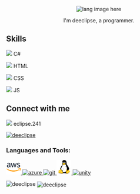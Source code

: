 <p align="center"><img width="30%" src="https://github.com/alansmathew/alansmathew/raw/master/lang.gif" alt="lang image here" /></p>

<p align="center">I'm deeclipse, a programmer.</p>

<p align="center">
  </a>
</p>

## Skills
<img width="20" src="https://upload.wikimedia.org/wikipedia/commons/0/0d/C_Sharp_wordmark.svg" /> C#

<img width="20" src="https://upload.wikimedia.org/wikipedia/commons/6/61/HTML5_logo_and_wordmark.svg" /> HTML

<img width="20" src="https://upload.wikimedia.org/wikipedia/commons/thumb/d/d5/CSS3_logo_and_wordmark.svg/800px-CSS3_logo_and_wordmark.svg.png" /> CSS

<img width="20" src="https://www.svgrepo.com/show/303206/javascript-logo.svg" /> JS
## Connect with me
<img width="20" src="https://www.svgrepo.com/show/353655/discord-icon.svg" /> eclipse.241

<p align="left"> <a href="https://github.com/ryo-ma/github-profile-trophy"><img src="https://github-profile-trophy.vercel.app/?username=deeclipse" alt="deeclipse" /></a> </p>

<h3 align="left">Languages and Tools:</h3>
<p align="left"> <a href="https://aws.amazon.com" target="_blank" rel="noreferrer"> <img src="https://raw.githubusercontent.com/devicons/devicon/master/icons/amazonwebservices/amazonwebservices-original-wordmark.svg" alt="aws" width="40" height="40"/> </a> <a href="https://azure.microsoft.com/en-in/" target="_blank" rel="noreferrer"> <img src="https://www.vectorlogo.zone/logos/microsoft_azure/microsoft_azure-icon.svg" alt="azure" width="40" height="40"/> </a> <a href="https://git-scm.com/" target="_blank" rel="noreferrer"> <img src="https://www.vectorlogo.zone/logos/git-scm/git-scm-icon.svg" alt="git" width="40" height="40"/> </a> <a href="https://www.linux.org/" target="_blank" rel="noreferrer"> <img src="https://raw.githubusercontent.com/devicons/devicon/master/icons/linux/linux-original.svg" alt="linux" width="40" height="40"/> </a> <a href="https://unity.com/" target="_blank" rel="noreferrer"> <img src="https://www.vectorlogo.zone/logos/unity3d/unity3d-icon.svg" alt="unity" width="40" height="40"/> </a> </p>

<p><img align="left" src="https://github-readme-stats.vercel.app/api/top-langs?username=deeclipse&show_icons=true&locale=en&layout=compact" alt="deeclipse" /></p>

<p>&nbsp;<img align="center" src="https://github-readme-stats.vercel.app/api?username=deeclipse&show_icons=true&locale=en" alt="deeclipse" /></p>
